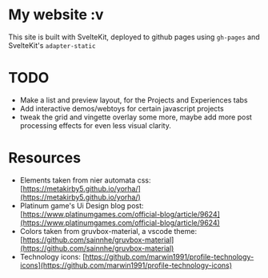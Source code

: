 # My website :v
This site is built with SvelteKit, deployed to github pages using `gh-pages` and SvelteKit's `adapter-static`


# TODO
* Make a list and preview layout, for the Projects and Experiences tabs
* Add interactive demos/webtoys for certain javascript projects
* tweak the grid and vingette overlay some more, maybe add more post processing effects for even less visual clarity.


# Resources

* Elements taken from nier automata css: [https://metakirby5.github.io/yorha/](https://metakirby5.github.io/yorha/)
* Platinum game's Ui Design blog post: [https://www.platinumgames.com/official-blog/article/9624](https://www.platinumgames.com/official-blog/article/9624)
* Colors taken from gruvbox-material, a vscode theme: [https://github.com/sainnhe/gruvbox-material](https://github.com/sainnhe/gruvbox-material)
* Technology icons: [https://github.com/marwin1991/profile-technology-icons](https://github.com/marwin1991/profile-technology-icons)